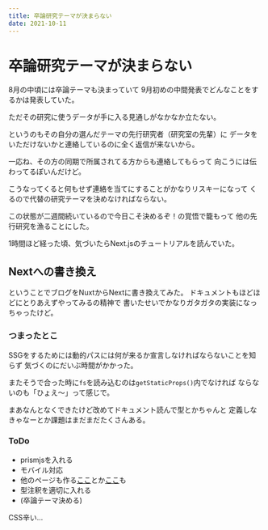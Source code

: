 ```yaml
---
title: 卒論研究テーマが決まらない
date: 2021-10-11
---
```


# 卒論研究テーマが決まらない

8月の中頃には卒論テーマも決まっていて
9月初めの中間発表でどんなことをするかは発表していた。

ただその研究に使うデータが手に入る見通しがなかなか立たない。

というのもその自分の選んだテーマの先行研究者（研究室の先輩）に
データをいただけないかと連絡しているのに全く返信が来ないから。

一応ね、その方の同期で所属されてる方からも連絡してもらって
向こうには伝わってるぽいんだけど。

こうなってくると何もせず連絡を当てにすることがかなりリスキーになって
くるので代替の研究テーマを決めなければならない。

この状態が二週間続いているので今日こそ決めるぞ！の覚悟で籠もって
他の先行研究を漁ることにした。

1時間ほど経った頃、気づいたらNext.jsのチュートリアルを読んでいた。

## Nextへの書き換え
ということでブログをNuxtからNextに書き換えてみた。
ドキュメントもほどほどにとりあえずやってみるの精神で
書いたせいでかなりガタガタの実装になっちゃったけど。


### つまったとこ
SSGをするためには動的パスには何が来るか宣言しなければならないことを知らず
気づくのにだいぶ時間がかかった。

またそうで合った時に`fs`を読み込むのは`getStaticProps()`内でなければ
ならないのも「ひょえ〜」って感じで。

まあなんとなくできたけど改めてドキュメント読んで型とかちゃんと
定義しなきゃなーとか課題はまだまだたくさんある。


### ToDo
- prismjsを入れる
- モバイル対応
- 他のページも作る[ここ](/about_me)とか[ここ](/biograph)も
- 型注釈を適切に入れる
- (卒論テーマ決める)

CSS辛い...
